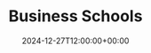 ---
weight: 130000
title: "Business Schools"
description: "Your Global Directory for Business Schools"
icon: database
date: 2024-12-27T12:00:00+00:00
---